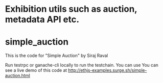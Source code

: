 # Exhibition utils such as auction, metadata API etc.


# simple_auction
This is the code for "Simple Auction" by Siraj Raval

Run testrpc or ganache-cli locally to run the testchain. You can use You can see a live demo of this code at http://ethjs-examples.surge.sh/simple-auction.html 
